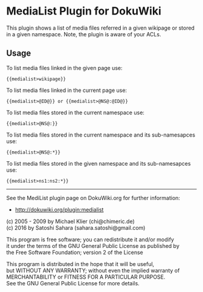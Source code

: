 # MediaList Plugin for DokuWiki

This plugin shows a list of media files referred in a given wikipage or 
stored in a given namespace.
Note, the plugin is aware of your ACLs.

## Usage

To list media files linked in the given page use:

    {{medialist>wikipage}}

To list media files linked in the current page use:

    {{medialist>@ID@}} or {{medialist>@NS@:@ID@}}

To list media files stored in the current namespace use:

    {{medialist>@NS@:}}

To list media files stored in the current namespace and its sub-namesapces use:

    {{medialist>@NS@:*}}

To list media files stored in the given namespace and its sub-namesapces use:

    {{medialist>ns1:ns2:*}}


----

See the MediList plugin page on DokuWiki.org for further information:

  * http://dokuwiki.org/plugin:medialist

(c) 2005 - 2009 by Michael Klier (chi@chimeric\.de)  
(c) 2016        by Satoshi Sahara (sahara\.satoshi@gmail\.com)  

This program is free software; you can redistribute it and/or modify  
it under the terms of the GNU General Public License as published by  
the Free Software Foundation; version 2 of the License

This program is distributed in the hope that it will be useful,  
but WITHOUT ANY WARRANTY; without even the implied warranty of  
MERCHANTABILITY or FITNESS FOR A PARTICULAR PURPOSE.  
See the GNU General Public License for more details.


